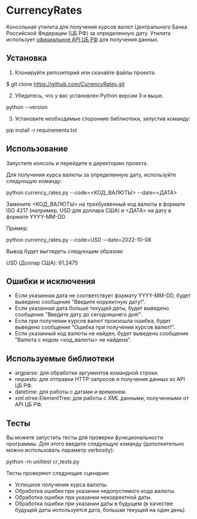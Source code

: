 # CurrencyRates

Консольная утилита для получения курсов валют Центрального Банка Российской Федерации (ЦБ РФ) за определенную дату. Утилита использует [официальное API ЦБ РФ](https://www.cbr.ru/development/sxml/ "Документация к API ЦБ РФ") для получения данных.

## Установка

1. Клонируйте репозиторий или скачайте файлы проекта.


$ git clone https://github.com/CurrencyRates.git


2. Убедитесь, что у вас установлен Python версии 3 и выше.


python --version


3. Установите необходимые сторонние библиотеки, запустив команду:


pip install -r requirements.txt


## Использование

Запустите консоль и перейдите в директорию проекта.

Для получения курса валюты за определенную дату, используйте следующую команду:


python currency_rates.py --code=<КОД_ВАЛЮТЫ> --date=<ДАТА>


Замените <КОД_ВАЛЮТЫ> на трехбуквенный код валюты в формате ISO 4217 (например, USD для доллара США) и <ДАТА> на дату в формате YYYY-MM-DD.

Пример:


python currency_rates.py --code=USD --date=2022-10-08


Вывод будет выглядеть следующим образом:


USD (Доллар США): 61,2475


## Ошибки и исключения

- Если указанная дата не соответствует формату YYYY-MM-DD, будет выведено сообщение "Введите корректную дату!".
- Если указанная дата больше текущей даты, будет выведено сообщение "Введите дату до сегодняшнего дня!".
- Если при получении курсов валют произошла ошибка, будет выведено сообщение "Ошибка при получении курсов валют!".
- Если указанный код валюты не найден, будет выведено сообщение "Валюта с кодом <код_валюты> не найдена".

## Используемые библиотеки

- argparse: для обработки аргументов командной строки.
- requests: для отправки HTTP-запросов и получения данных из API ЦБ РФ.
- datetime: для работы с датами и временем.
- xml.etree.ElementTree: для работы с XML данными, полученными от API ЦБ РФ.

## Тесты

Вы можете запустить тесты для проверки функциональности программы. Для этого введите следующую команду (дополнительно можно использовать параметр verbosity):


python -m unittest cr_tests.py


Тесты проверяют следующие сценарии:

- Успешное получение курса валюты.
- Обработка ошибки при указании недопустимого кода валюты.
- Обработка ошибки при указании некорректной даты.
- Обработка ошибки при указании даты в будущем (в качестве будущей даты используется дата, большая текущей на один день).
